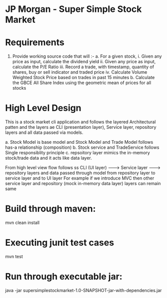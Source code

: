 # JP Morgan - Super Simple Stock Market

# Requirements
1. Provide working source code that will :-
a.	For a given stock,
i.	Given any price as input, calculate the dividend yield
ii.	Given any price as input,  calculate the P/E Ratio
iii.	Record a trade, with timestamp, quantity of shares, buy or sell indicator and traded price
iv.	Calculate Volume Weighted Stock Price based on trades in past 15 minutes
b.	Calculate the GBCE All Share Index using the geometric mean of prices for all stocks

# High Level Design
This is a stock market cli application and follows the layered Architectural patten and the layers ae CLI (presentation layer), Service layer, repository layers and all data passed via models.

a. Stock Model is base model and Stock Model and Trade Model follows has-a relationship (composition)
b. Stock service and TradeService follows Single responsiblity principle
c. repsoitory layer mimics the in-memory stock/trade data and it acts like data layer.

From high level view flow follows ss CLI (UI layer) ---> Service layer ---> repository layers and data passed through model from repository layer to service layer and to UI layer
For example if we introduce MVC then other service layer and repository (mock in-memory data layer) layers can remain same
# Build through maven:
mvn clean install

# Executing junit test cases
mvn test

# Run through executable jar:
java -jar supersimplestockmarket-1.0-SNAPSHOT-jar-with-dependencies.jar





